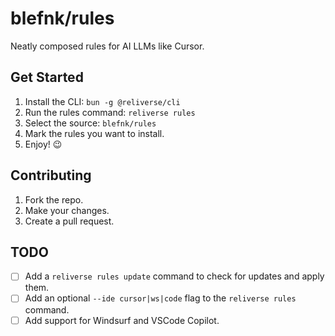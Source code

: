 # blefnk/rules

Neatly composed rules for AI LLMs like Cursor.

## Get Started

1. Install the CLI: `bun -g @reliverse/cli`
2. Run the rules command: `reliverse rules`
3. Select the source: `blefnk/rules`
4. Mark the rules you want to install.  
5. Enjoy! 😉

## Contributing

1. Fork the repo.  
2. Make your changes.  
3. Create a pull request.  

## TODO

- [ ] Add a `reliverse rules update` command to check for updates and apply them.  
- [ ] Add an optional `--ide cursor|ws|code` flag to the `reliverse rules` command.  
- [ ] Add support for Windsurf and VSCode Copilot.  
